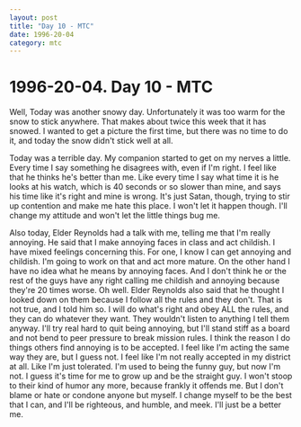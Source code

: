 ```yaml
---
layout: post
title: "Day 10 - MTC"
date: 1996-20-04
category: mtc
---
```

# 1996-20-04. Day 10 - MTC

Well, Today was another snowy day. Unfortunately it was too warm for the snow to stick anywhere. That makes about twice this week that it has snowed. I wanted to get a picture the first time, but there was no time to do it, and today the snow didn't stick well at all.

Today was a terrible day. My companion started to get on my nerves a little. Every time I say something he disagrees with, even if I'm right. I feel like that he thinks he's better than me. Like every time I say what time it is he looks at his watch, which is 40 seconds or so slower than mine, and says his time like it's right and mine is wrong. It's just Satan, though, trying to stir up contention and make me hate this place. I won't let it happen though. I'll change my attitude and won't let the little things bug me.

Also today, Elder Reynolds had a talk with me, telling me that I'm really annoying. He said that I make annoying faces in class and act childish. I have mixed feelings concerning this. For one, I know I can get annoying and childish. I'm going to work on that and act more mature. On the other hand I have no idea what he means by annoying faces. And I don't think he or the rest of the guys have any right calling me childish and annoying because they're 20 times worse. Oh well. Elder Reynolds also said that he thought I looked down on them because I follow all the rules and they don't. That is not true, and I told him so. I will do what's right and obey ALL the rules, and they can do whatever they want. They wouldn't listen to anything I tell them anyway. I'll try real hard to quit being annoying, but I'll stand stiff as a board and not bend to peer pressure to break mission rules. I think the reason I do things others find annoying is to be accepted. I feel like I'm acting the same way they are, but I guess not. I feel like I'm not really accepted in my district at all. Like I'm just tolerated. I'm used to being the funny guy, but now I'm not. I guess it's time for me to grow up and be the straight guy. I won't stoop to their kind of humor any more, because frankly it offends me. But I don't blame or hate or condone anyone but myself. I change myself to be the best that I can, and I'll be righteous, and humble, and meek. I'll just be a better me.
